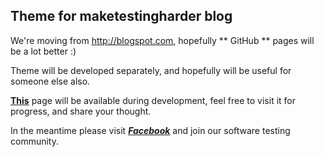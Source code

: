 ## Theme for maketestingharder blog

We're moving from http://blogspot.com, hopefully ** GitHub ** pages will be a lot better :)

Theme will be developed separately, and hopefully will be useful for someone else also.

[**This**](http://maketestingharder.github.io) page will be available during development, feel free to visit it for progress, and share your thought.

In the meantime please visit [***Facebook***](http://facebook.com/maketestingharder) and join our software testing community.

